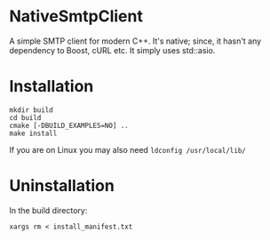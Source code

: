 # NativeSmtpClient
A simple SMTP client for modern C++. It's native; since, it hasn't any dependency to Boost, cURL etc. It simply uses std::asio.

# Installation
```
mkdir build
cd build
cmake [-DBUILD_EXAMPLES=NO] ..
make install
```
If you are on Linux you may also need `ldconfig /usr/local/lib/`
# Uninstallation
In the build directory:
```
xargs rm < install_manifest.txt
```

